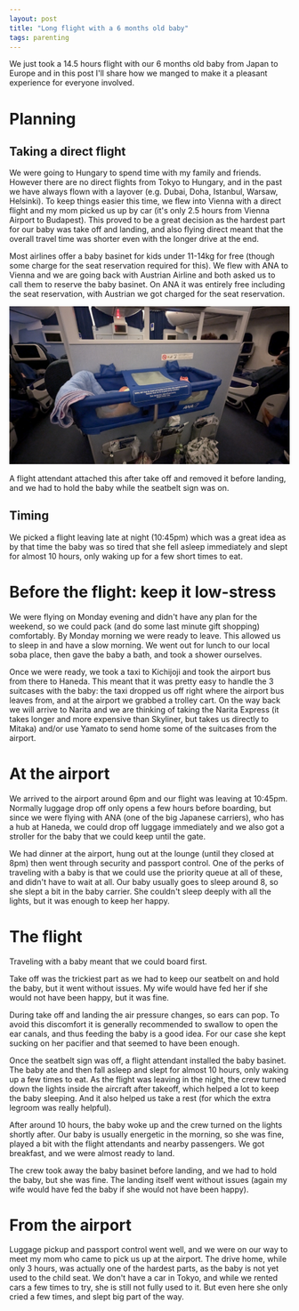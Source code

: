 ```yaml
---
layout: post
title: "Long flight with a 6 months old baby"
tags: parenting
---
```


We just took a 14.5 hours flight with our 6 months old baby from Japan to Europe and in this post I'll share how we manged to make it a pleasant experience for everyone involved.

<!--break-->

# Planning

## Taking a direct flight

We were going to Hungary to spend time with my family and friends. However there are no direct flights from Tokyo to Hungary, and in the past we have always flown with a layover (e.g. Dubai, Doha, Istanbul, Warsaw, Helsinki). To keep things easier this time, we flew into Vienna with a direct flight and my mom picked us up by car (it's only 2.5 hours from Vienna Airport to Budapest). This proved to be a great decision as the hardest part for our baby was take off and landing, and also flying direct meant that the overall travel time was shorter even with the longer drive at the end.

Most airlines offer a baby basinet for kids under 11-14kg for free (though some charge for the seat reservation required for this). We flew with ANA to Vienna and we are going back with Austrian Airline and both asked us to call them to reserve the baby basinet. On ANA it was entirely free including the seat reservation, with Austrian we got charged for the seat reservation.

![Baby basinet](/assets/2024-08-08-long-flight-with-baby/baby-basinet.jpg#lb)

A flight attendant attached this after take off and removed it before landing, and we had to hold the baby while the seatbelt sign was on.

## Timing

We picked a flight leaving late at night (10:45pm) which was a great idea as by that time the baby was so tired that she fell asleep immediately and slept for almost 10 hours, only waking up for a few short times to eat.

# Before the flight: keep it low-stress

We were flying on Monday evening and didn't have any plan for the weekend, so we could pack (and do some last minute gift shopping) comfortably. By Monday morning we were ready to leave. This allowed us to sleep in and have a slow morning. We went out for lunch to our local soba place, then gave the baby a bath, and took a shower ourselves.

Once we were ready, we took a taxi to Kichijoji and took the airport bus from there to Haneda. This meant that it was pretty easy to handle the 3 suitcases with the baby: the taxi dropped us off right where the airport bus leaves from, and at the airport we grabbed a trolley cart. On the way back we will arrive to Narita and we are thinking of taking the Narita Express (it takes longer and more expensive than Skyliner, but takes us directly to Mitaka) and/or use Yamato to send home some of the suitcases from the airport.

# At the airport

We arrived to the airport around 6pm and our flight was leaving at 10:45pm. Normally luggage drop off only opens a few hours before boarding, but since we were flying with ANA (one of the big Japanese carriers), who has a hub at Haneda, we could drop off luggage immediately and we also got a stroller for the baby that we could keep until the gate.

We had dinner at the airport, hung out at the lounge (until they closed at 8pm) then went through security and passport control. One of the perks of traveling with a baby is that we could use the priority queue at all of these, and didn't have to wait at all. Our baby usually goes to sleep around 8, so she slept a bit in the baby carrier. She couldn't sleep deeply with all the lights, but it was enough to keep her happy.

# The flight

Traveling with a baby meant that we could board first. 

Take off was the trickiest part as we had to keep our seatbelt on and hold the baby, but it went without issues. My wife would have fed her if she would not have been happy, but it was fine.

During take off and landing the air pressure changes, so ears can pop. To avoid this discomfort it is generally recommended to swallow to open the ear canals, and thus feeding the baby is a good idea. For our case she kept sucking on her pacifier and that seemed to have been enough.

Once the seatbelt sign was off, a flight attendant installed the baby basinet. The baby ate and then fall asleep and slept for almost 10 hours, only waking up a few times to eat. As the flight was leaving in the night, the crew turned down the lights inside the aircraft after takeoff, which helped a lot to keep the baby sleeping. And it also helped us take a rest (for which the extra legroom was really helpful).

After around 10 hours, the baby woke up and the crew turned on the lights shortly after. Our baby is usually energetic in the morning, so she was fine, played a bit with the flight attendants and nearby passengers. We got breakfast, and we were almost ready to land.

The crew took away the baby basinet before landing, and we had to hold the baby, but she was fine. The landing itself went without issues (again my wife would have fed the baby if she would not have been happy).

# From the airport

Luggage pickup and passport control went well, and we were on our way to meet my mom who came to pick us up at the airport. The drive home, while only 3 hours, was actually one of the hardest parts, as the baby is not yet used to the child seat. We don't have a car in Tokyo, and while we rented cars a few times to try, she is still not fully used to it. But even here she only cried a few times, and slept big part of the way.
